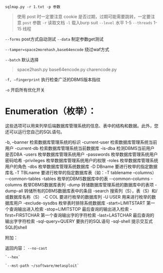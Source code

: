 `sqlmap.py -r 1.txt -p 参数`

> 使用 post 时一定要注意 cookie 是否过期，过期可能需要跳转，一定要注意
`post` 参数
`-r` 读取文档
`-l` 载入burp suit
`--level` 水平 1-5
`--threads` 1-15 线程

`--forms`  post方式自动测试
`--data`  制定参数get测试

`--tamper=space2morehash,base64encode` 绕过waf方式

`--batch` 默认选择

> space2hash.py base64encode.py charencode.py

`-f, –fingerprint` 执行检查广泛的DBMS版本指纹

`-o` 开启所有优化开关

Enumeration（枚举）：
===============
这些选项可以用来列举后端数据库管理系统的信息、表中的结构和数据。此外，您还可以运行您自己的SQL语句。

-b, –banner 检索数据库管理系统的标识
-current-user 检索数据库管理系统当前用户
-current-db 检索数据库管理系统当前数据库
-is-dba 检测DBMS当前用户是否DBA
-users 枚举数据库管理系统用户
-passwords 枚举数据库管理系统用户密码哈希
-privileges 枚举数据库管理系统用户的权限
-roles 枚举数据库管理系统用户的角色
-dbs 枚举数据库管理系统数据库
-D DBname 要进行枚举的指定数据库名
-T TBLname 要进行枚举的指定数据库表（如：-T tablename –columns）
--common-tables
-tables 枚举的DBMS数据库中的表
--common-columns
-columns 枚举DBMS数据库表列
-dump 转储数据库管理系统的数据库中的表项
-dump-all 转储所有的DBMS数据库表中的条目
-search 搜索列（S），表（S）和/或数据库名称（S）
-C COL 要进行枚举的数据库列
-U USER 用来进行枚举的数据库用户
-exclude-sysdbs 枚举表时排除系统数据库
-start=LIMITSTART 第一个查询输出进入检索
-stop=LIMITSTOP 最后查询的输出进入检索
-first=FIRSTCHAR 第一个查询输出字的字符检索
-last=LASTCHAR 最后查询的输出字字符检索
-sql-query=QUERY 要执行的SQL语句
-sql-shell 提示交互式SQL的shell

附加：

返回内容：
    `--no-cast`

    `--hex`

    `--mst-path ~/software/metasploit`
